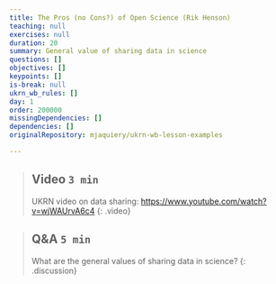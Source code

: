 ```yaml
---
title: The Pros (no Cons?) of Open Science (Rik Henson)
teaching: null
exercises: null
duration: 20
summary: General value of sharing data in science
questions: []
objectives: []
keypoints: []
is-break: null
ukrn_wb_rules: []
day: 1
order: 200000
missingDependencies: []
dependencies: []
originalRepository: mjaquiery/ukrn-wb-lesson-examples

---
```

> ## Video `3 min`
> UKRN video on data sharing: https://www.youtube.com/watch?v=wjWAUrvA6c4
{: .video}

> ## Q&A `5 min`
> What are the general values of sharing data in science?
{: .discussion}
